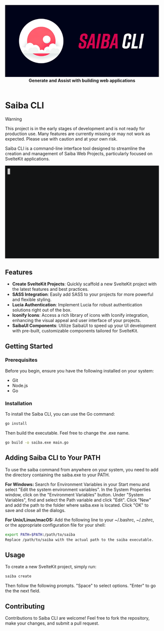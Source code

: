 <div align="center">
  <img src="image/banner.png" alt="drawing" width="620"/>
</div>

<div align="center"><b>Generate and Assist with building web applications</b></div>

<br />

<h1>Saiba CLI</h1>

> [!WARNING]
> This project is in the early stages of development and is not ready for production use. Many features are currently missing or may not work as expected. Please use with caution and at your own risk.


Saiba CLI is a command-line interface tool designed to streamline the creation and management of Saiba Web Projects, particularly focused on SvelteKit applications.

<img src="image/gif/demo.gif" alt="demo" width="620"/>

## Features

- **Create SvelteKit Projects**: Quickly scaffold a new SvelteKit project with the latest features and best practices.
- **SASS Integration**: Easily add SASS to your projects for more powerful and flexible styling.
- **Lucia Authentication**: Implement Lucia for robust authentication solutions right out of the box.
- **Iconify Icons**: Access a rich library of icons with Iconify integration, enhancing the visual appeal and user interface of your projects.
- **SaibaUI Components**: Utilize SaibaUI to speed up your UI development with pre-built, customizable components tailored for SvelteKit.

## Getting Started

### Prerequisites

Before you begin, ensure you have the following installed on your system:

-   Git
-   Node.js
-   Go

### Installation

To install the Saiba CLI, you can use the Go command:

```bash
go install
```

Then build the executable. Feel free to change the .exe name.

```bash
go build -o saiba.exe main.go
```

## Adding Saiba CLI to Your PATH

To use the saiba command from anywhere on your system, you need to add the directory containing the saiba.exe to your PATH.

**For Windows:**
Search for Environment Variables in your Start menu and select "Edit the system environment variables".
In the System Properties window, click on the "Environment Variables" button.
Under "System Variables", find and select the Path variable and click "Edit".
Click "New" and add the path to the folder where saiba.exe is located.
Click "OK" to save and close all the dialogs.

**For Unix/Linux/macOS:**
Add the following line to your ~/.bashrc, ~/.zshrc, or the appropriate configuration file for your shell:

```bash
export PATH=$PATH:/path/to/saiba
Replace /path/to/saiba with the actual path to the saiba executable.
```

## Usage

To create a new SvelteKit project, simply run:

```bash
saiba create
```

Then follow the following prompts. "Space" to select options. "Enter" to go the the next field.



## Contributing

Contributions to Saiba CLI are welcome! Feel free to fork the repository, make your changes, and submit a pull request.
